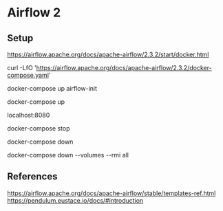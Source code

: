 # Airflow 2

## Setup


https://airflow.apache.org/docs/apache-airflow/2.3.2/start/docker.html


curl -LfO 'https://airflow.apache.org/docs/apache-airflow/2.3.2/docker-compose.yaml'

docker-compose up airflow-init

docker-compose up

localhost:8080

docker-compose stop

docker-compose down

docker-compose down --volumes --rmi all

## References

https://airflow.apache.org/docs/apache-airflow/stable/templates-ref.html
https://pendulum.eustace.io/docs/#introduction

